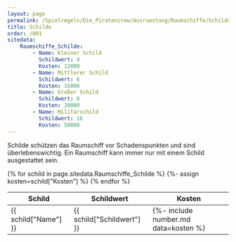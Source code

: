 ```yaml
---
layout: page
permalink: /Spielregeln/Die_Piratencrew/Ausruestung/Raumschiffe/Schilde
title: Schilde
order: /001
sitedata:
    Raumschiffe_Schilde:
        - Name: Kleiner Schild
          Schildwert: 4
          Kosten: 12000
        - Name: Mittlerer Schild
          Schildwert: 6
          Kosten: 16000
        - Name: Großer Schild
          Schildwert: 8
          Kosten: 20000
        - Name: Militärschild
          Schildwert: 16
          Kosten: 50000
---
```


Schilde schützen das Raumschiff vor Schadenspunkten und sind überlebenswichtig. Ein Raumschiff kann immer nur mit einem Schild ausgestattet sein.

<table>
<thead>
<tr><th>Schild</th><th class="text-center">Schildwert</th><th class="text-end">Kosten</th></tr>
</thead>
<tbody>
{% for schild in page.sitedata.Raumschiffe_Schilde %}
    {%- assign kosten=schild["Kosten"] %}
    <tr><td>{{ schild["Name"] }}</td><td class="text-center">{{ schild["Schildwert"] }}</td><td class="text-end">{%- include number.md data=kosten %}</td></tr>
{% endfor %}
</tbody>
</table>
